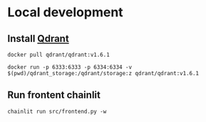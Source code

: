 # Local development

## Install [Qdrant](https://github.com/qdrant/qdrant-client)
`docker pull qdrant/qdrant:v1.6.1`

`docker run -p 6333:6333 -p 6334:6334 -v $(pwd)/qdrant_storage:/qdrant/storage:z qdrant/qdrant:v1.6.1`

## Run frontent chainlit
`chainlit run src/frontend.py -w`